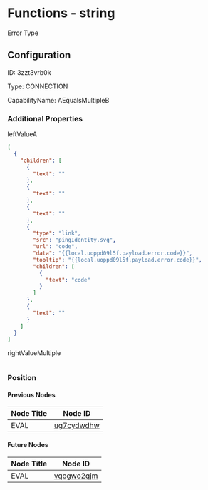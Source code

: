 # Functions - string 
Error Type
## Configuration
ID:  3zzt3vrb0k

Type: CONNECTION 

CapabilityName: AEqualsMultipleB






### Additional Properties
leftValueA
```json 
[
  {
    "children": [
      {
        "text": ""
      },
      {
        "text": ""
      },
      {
        "text": ""
      },
      {
        "type": "link",
        "src": "pingIdentity.svg",
        "url": "code",
        "data": "{{local.uoppd09l5f.payload.error.code}}",
        "tooltip": "{{local.uoppd09l5f.payload.error.code}}",
        "children": [
          {
            "text": "code"
          }
        ]
      },
      {
        "text": ""
      }
    ]
  }
]
```


rightValueMultiple
```
```





### Position

#### Previous Nodes
| Node Title | Node ID |
| :------------- | ------------ |
| EVAL | [ug7cydwdhw](./ug7cydwdhw.md) | 
 
 #### Future Nodes
| Node Title | Node ID |
| :------------- | ------------ |
| EVAL |[vqogwo2qjm](./vqogwo2qjm.md) | 